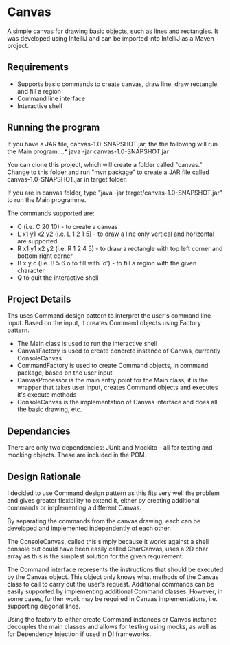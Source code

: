 # Canvas
A simple canvas for drawing basic objects, such as lines and rectangles.
It was developed using IntelliJ and can be imported into IntelliJ as a Maven project.

## Requirements

* Supports basic commands to create canvas, draw line, draw rectangle, and fill a region
* Command line interface
* Interactive shell

## Running the program
If you have a JAR file, canvas-1.0-SNAPSHOT.jar, the the following will run the Main program:
..* java -jar canvas-1.0-SNAPSHOT.jar
  
You can clone this project, which will create a folder called "canvas." Change to this folder and run "mvn package" to create a JAR file called canvas-1.0-SNAPSHOT.jar in target folder.

If you are in canvas folder, type "java -jar target/canvas-1.0-SNAPSHOT.jar" to run the Main programme.

The commands supported are:
* C <width> <height> (i.e. C 20 10) - to create a canvas
* L x1 y1 x2 y2 (i.e. L 1 2 1 5) - to draw a line only vertical and horizontal are supported
* R x1 y1 x2 y2 (i.e. R 1 2 4 5) - to draw a rectangle with top left corner and bottom right corner
* B x y c (i.e. B 5 6 o to fill with 'o') - to fill a region with the given character
* Q to quit the interactive shell


## Project Details
Ths uses Command design pattern to interpret the user's command line input. Based on the input, it creates Command objects using Factory pattern.

* The Main class is used to run the interactive shell
* CanvasFactory is used to create concrete instance of Canvas, currently ConsoleCanvas
* CommandFactory is used to create Command objects, in command package, based on the user input
* CanvasProcessor is the main entry point for the Main class; it is the wrapper that takes user input, creates Command objects and executes it's execute methods
* ConsoleCanvas is the implementation of Canvas interface and does all the basic drawing, etc.

## Dependancies
There are only two dependencies: JUnit and Mockito - all for testing and mocking objects.
These are included in the POM.

## Design Rationale
I decided to use Command design pattern as this fits very well the problem and gives greater flexibility to extend it, either by creating additional commands or implementing a different Canvas.

By separating the commands from the canvas drawing, each can be developed and implemented independently of each other.

The ConsoleCanvas, called this simply because it works against a shell console but could have been easily called CharCanvas, uses a 2D char array as this is the simplest solution for the given requirement.

The Command interface represents the instructions that should be executed by the Canvas object. This object only knows what methods of the Canvas class to call to carry out the user's request. Additional commands can be easily supported by implementing additional Command classes. However, in some cases, further work may be required in Canvas implementations, i.e. supporting diagonal lines.

Using the factory to either create Command instances or Canvas instance decouples the main classes and allows for testing using mocks, as well as for Dependency Injection if used in DI frameworks.
